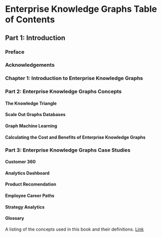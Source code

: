 # Enterprise Knowledge Graphs Table of Contents

## Part 1: Introduction

### Preface
### Acknowledgements
### Chapter 1: Introduction to Enterprise Knowledge Graphs

### Part 2: Enterprise Knowledge Graphs Concepts

#### The Knowledge Triangle
#### Scale Out Graphs Databases
#### Graph Machine Learning
#### Calculating the Cost and Benefits of Enterprise Knowledge Graphs

### Part 3: Enterprise Knowledge Graphs Case Studies

#### Customer 360
#### Analytics Dashboard
#### Product Recomendation
#### Employee Career Paths
#### Strategy Analytics

#### Glossary
A listing of the concepts used in this book and their definitions. [Link](glossary.md)
